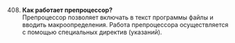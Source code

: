 408. **Как работает препроцессор?**  
 Препроцессор позволяет включать в текст программы файлы и вводить макроопределения. Работа препроцессора осуществляется с помощью специальных директив (указаний).
